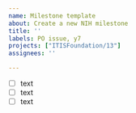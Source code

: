```yaml
---
name: Milestone template
about: Create a new NIH milestone
title: ''
labels: PO issue, y7
projects: ["ITISFoundation/13"]
assignees: ''

---
```


- [ ] text
- [ ] text
- [ ] text
